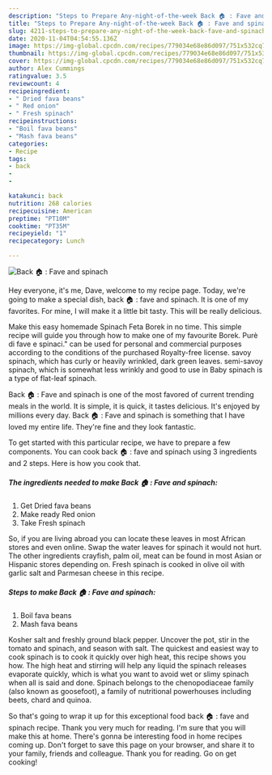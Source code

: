 ```yaml
---
description: "Steps to Prepare Any-night-of-the-week Back 🏠 : Fave and spinach"
title: "Steps to Prepare Any-night-of-the-week Back 🏠 : Fave and spinach"
slug: 4211-steps-to-prepare-any-night-of-the-week-back-fave-and-spinach
date: 2020-11-04T04:54:55.136Z
image: https://img-global.cpcdn.com/recipes/779034e68e86d097/751x532cq70/back-🏠-fave-and-spinach-recipe-main-photo.jpg
thumbnail: https://img-global.cpcdn.com/recipes/779034e68e86d097/751x532cq70/back-🏠-fave-and-spinach-recipe-main-photo.jpg
cover: https://img-global.cpcdn.com/recipes/779034e68e86d097/751x532cq70/back-🏠-fave-and-spinach-recipe-main-photo.jpg
author: Alex Cummings
ratingvalue: 3.5
reviewcount: 4
recipeingredient:
- " Dried fava beans"
- " Red onion"
- " Fresh spinach"
recipeinstructions:
- "Boil fava beans"
- "Mash fava beans"
categories:
- Recipe
tags:
- back
- 
- 

katakunci: back   
nutrition: 268 calories
recipecuisine: American
preptime: "PT10M"
cooktime: "PT35M"
recipeyield: "1"
recipecategory: Lunch

---
```



![Back 🏠 : Fave and spinach](https://img-global.cpcdn.com/recipes/779034e68e86d097/751x532cq70/back-🏠-fave-and-spinach-recipe-main-photo.jpg)

Hey everyone, it's me, Dave, welcome to my recipe page. Today, we're going to make a special dish, back 🏠 : fave and spinach. It is one of my favorites. For mine, I will make it a little bit tasty. This will be really delicious.

Make this easy homemade Spinach Feta Borek in no time. This simple recipe will guide you through how to make one of my favourite Borek. Purè di fave e spinaci.&#34; can be used for personal and commercial purposes according to the conditions of the purchased Royalty-free license. savoy spinach, which has curly or heavily wrinkled, dark green leaves. semi-savoy spinach, which is somewhat less wrinkly and good to use in Baby spinach is a type of flat-leaf spinach.

Back 🏠 : Fave and spinach is one of the most favored of current trending meals in the world. It is simple, it is quick, it tastes delicious. It's enjoyed by millions every day. Back 🏠 : Fave and spinach is something that I have loved my entire life. They're fine and they look fantastic.


To get started with this particular recipe, we have to prepare a few components. You can cook back 🏠 : fave and spinach using 3 ingredients and 2 steps. Here is how you cook that.

<!--inarticleads1-->

##### The ingredients needed to make Back 🏠 : Fave and spinach:

1. Get  Dried fava beans
1. Make ready  Red onion
1. Take  Fresh spinach


So, if you are living abroad you can locate these leaves in most African stores and even online. Swap the water leaves for spinach it would not hurt. The other ingredients crayfish, palm oil, meat can be found in most Asian or Hispanic stores depending on. Fresh spinach is cooked in olive oil with garlic salt and Parmesan cheese in this recipe. 

<!--inarticleads2-->

##### Steps to make Back 🏠 : Fave and spinach:

1. Boil fava beans
1. Mash fava beans


Kosher salt and freshly ground black pepper. Uncover the pot, stir in the tomato and spinach, and season with salt. The quickest and easiest way to cook spinach is to cook it quickly over high heat, this recipe shows you how. The high heat and stirring will help any liquid the spinach releases evaporate quickly, which is what you want to avoid wet or slimy spinach when all is said and done. Spinach belongs to the chenopodiaceae family (also known as goosefoot), a family of nutritional powerhouses including beets, chard and quinoa. 

So that's going to wrap it up for this exceptional food back 🏠 : fave and spinach recipe. Thank you very much for reading. I'm sure that you will make this at home. There's gonna be interesting food in home recipes coming up. Don't forget to save this page on your browser, and share it to your family, friends and colleague. Thank you for reading. Go on get cooking!

